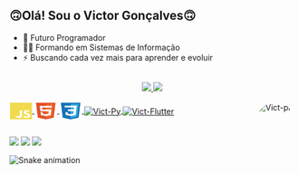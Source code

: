 ## 🙃Olá! Sou o Victor Gonçalves🙃

- 🔭 Futuro Programador
- 👨‍💻 Formando em Sistemas de Informação
- ⚡ Buscando cada vez mais para aprender e evoluir
 ##
<div align="center">
  <a href="https://github.com/VictorGoncod">
  <img width="45%" src="https://github-readme-stats.vercel.app/api?username=VictorGoncod&show_icons=true&theme=dark&include_all_commits=true&count_private=true"/>
  <img width="45%"  src="https://github-readme-stats.vercel.app/api/top-langs/?username=VictorGoncod&layout=compact&langs_count=9&theme=dark"/>
</div>
 
<div style="display: inline_block"><br>
  <img align="center" alt="Vict-Js" height="30" width="40" src="https://raw.githubusercontent.com/devicons/devicon/master/icons/javascript/javascript-plain.svg">
  <img align="center" alt="Vict-HTML" height="30" width="40" src="https://raw.githubusercontent.com/devicons/devicon/master/icons/html5/html5-original.svg">
  <img align="center" alt="Vict-CSS" height="30" width="40" src="https://raw.githubusercontent.com/devicons/devicon/master/icons/css3/css3-original.svg">
  <img align="center" alt="Vict-Py" height="30" width="40" src="https://cdn.jsdelivr.net/gh/devicons/devicon/icons/python/python-original.svg">
  <img align="center" alt="Vict-Flutter" height="30" width="40" src="https://cdn.jsdelivr.net/gh/devicons/devicon/icons/flutter/flutter-original.svg">
  <img align="right" alt="Vict-pic" height="150" style="border-radius:50px;" src="https://media.discordapp.net/attachments/702630531472294083/1007052888935247942/DOG.jpg?width=590&height=590">
</div>

 ##
  
  <div> 
  <a href="https://www.instagram.com/goncalvesv_v/" target="_blank"><img src="https://img.shields.io/badge/-Instagram-%23E4405F?style=for-the-badge&logo=instagram&logoColor=white" target="_blank"></a>
  <a href = "victo.goncalvesoli@hotmail.com"><img src="https://img.shields.io/badge/-Gmail-%23333?style=for-the-badge&logo=gmail&logoColor=white" target="_blank"></a>
  <a href="https://www.linkedin.com/in/victor-gon%C3%A7alves-a5b74021a/" target="_blank"><img src="https://img.shields.io/badge/-LinkedIn-%230077B5?style=for-the-badge&logo=linkedin&logoColor=white" target="_blank"></a> 
 
  ![Snake animation](https://github.com/VictorGoncod/VictorGoncod/blob/output/github-contribution-grid-snake.svg)
 
</div>

